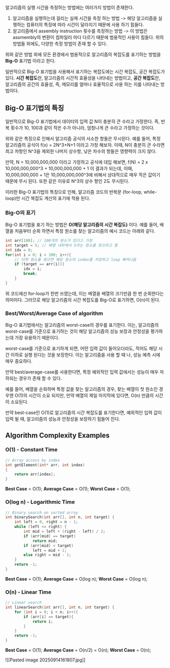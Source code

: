 알고리즘의 실행 시간을 측정하는 방법에는 여러가지 방법이 존재한다.
1. 알고리즘을 실행하는데 걸리는 실제 시간을 측정 하는 방법 -> 해당 알고리즘을 실행하는 컴퓨터의 특징에 따라 시간이 달라지기 때문에 사용 하기 힘들다.
2. 알고리즘에서 assembly instruction 횟수를 측정하는 방법 -> 이 방법은 assmembly의 변환이 컴파일러 마다 다르기 때문에 범용적인 사용이 힘들다.
위의 방법들 외에도, 다양한 측정 방법이 존재 할 수 있다.

위와 같은 방법 외에 모든 환경에서 범용적으로 알고리즘의 복잡도를 표기하는 방법을 **Big-O** 표기법 이라고 한다.

일반적으로 Big-O 표기법을 사용해서 표기하는 복잡도에는 시간 복잡도, 공간 복잡도가 있다.
**시간 복잡도**란, 알고리즘의 시간적 효율성을 나타내는 방법이고, **공간 복잡도**란, 알고리즘의 공간의 효율성, 즉, 메모리를 얼마나 효율적으로 사용 하는 지를 나타내는 방법이다.

## Big-O 표기법의 특징
일반적으로 Big-O 표기법에서 데이터의 입력 값 N이 충분히 큰 수라고 가정한다. 즉, 반복 횟수가 10, 100과 같이 작은 수가 아니라, 엄청나게 큰 수라고 가정하는 것이다. 

위와 같은 특징으로 인해서 알고리즘 공식의 사소한 항들은 무시된다.
예를 들어, 특정 알고리즘의 공식이 f(x) =  2N^3+N+1 이라고 가정 해보자. 이때, N이 충분히 큰 수라면 최고 차항인 N^3을 제외한 나머지 상수항, 낮은 차수의 항들은 영향력이 크지 않다.

만약, N = 10,000,000,000 이라고 가정하고 공식에 대입 해보면, f(N) = 2 x 10,000,000,000^3 + 10,000,000,000 + 1 이 결과가 되는데, 이때, 10,000,000,000 + 1은 10,000,000,000^3에 비해서 상대적으로 매우 작은 값이기 때문에 무시 된다. 또한 같은 이유로 N^3의 상수 항인 2도 무시된다.

이러한 Big-O 표기법의 특징으로 인해, 알고리즘 코드의 반복문 (for-loop, while-loop)만 시간 복잡도 계산의 표기에 적용 된다.

### Big-O의 표기
Big-O 표기법을 표기 하는 방법은 **O(해당 알고리즘의 시간 복잡도)** 이다. 
예를 들어, 배열을 처음부터 순회 하면서 특정 원소를 찾는 알고리즘의 예시 코드는 아래와 같다.
```cpp
int arr[100]; // 100개의 원소가 있다고 가정
int target = 5; // 배열 내부에서 5라는 원소를 찾으려고 함
int idx = 0;
for(int i = 0; i < 100; i++){
	// 타켓 원소를 찾으면 해당 원소의 index를 저장하고 loop 빠져나옴
	if (target == arr[i]){ 
		idx = i;
		break;
	}
}
```
위 코드에선 for-loop가 한번 쓰였는데, 이는 배열을 배열의 크기만큼 한 번 순회한다는 의미이다. 그러므로 해당 알고리즘의 시간 복잡도를 Big-O로 표기하면, O(n)이 된다.
### Best/Worst/Average Case of algorithm
Big-O 표기법에서는 알고리즘의 worst-case의 경우를 표기한다. 이는, 알고리즘의 worst-case를 기준으로 표기하는 것이 해당 알고리즘의 성능 보장과 안정성을 평가하는데 가장 유용하기 때문이다.

worst-case를 기준으로 표기하게 되면, 어떤 입력 값이 들어오더라도, 적어도 해당 시간 이하로 실행 된다는 것을 보장한다. 이는 알고리즘을 사용 할 때 나, 성능 예측 시에 매우 중요하다.

만약 best/average-case를 사용한다면, 특정 예외적인 입력 값에서는 성능이 매우 저하되는 경우가 존재 할 수 있다. 

예를 들어, 배열을 순회하며 특정 값을 찾는 알고리즘의 경우, 찾는 배열이 첫 원소인 경우엔 O(1)의 시간이 소요 되지만, 만약 배열의 제일 마지막에 있다면, O(n) 만큼의 시간이 소요된다. 

만약 best-case인 O(1)로 알고리즘의 시간 복잡도를 표기한다면, 예외적인 입력 값이 입력 될 때, 알고리즘의 성능과 안정성을 보장하기 힘들어 진다.

## Algorithm Complexity Examples
### O(1) - Constant Time
```cpp
// Array access by index 
int getElement(int* arr, int index) 
{ 
	return arr[index]; 
} 
```

**Best Case** = O(1);
**Average Case** = O(1);
**Worst Case** = O(1);

### O(log n) - Logarithmic Time
```cpp
// Binary search on sorted array 
int binarySearch(int arr[], int n, int target) { 
	int left = 0, right = n - 1; 
	while (left <= right) { 
		int mid = left + (right - left) / 2; 
		if (arr[mid] == target) 
			return mid; 
		if (arr[mid] < target) 
			left = mid + 1; 
		else right = mid - 1; 
	} 
	return -1; 
}
```

**Best Case** = O(1);
**Average Case** = O(log n);
**Worst Case** = O(log n);

### O(n) - Linear Time
```cpp
// Linear search
int linearSearch(int arr[], int n, int target) { 
	for (int i = 0; i < n; i++){
		if (arr[i] == target){
			return i;
		}
	}
	return -1; 
}
```

**Best Case** = O(1);
**Average Case** = O(n/2) = O(n);
**Worst Case** = O(n);

![[Pasted image 20250914161807.jpg]]